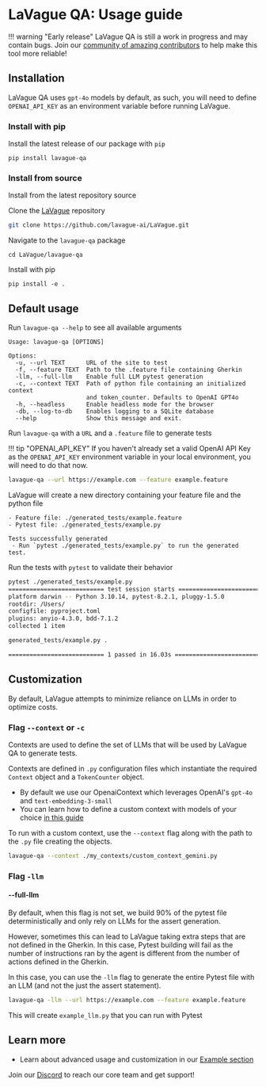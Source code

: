 # LaVague QA: Usage guide

!!! warning "Early release"
    LaVague QA is still a work in progress and may contain bugs. Join our [community of amazing contributors](https://discord.gg/invite/SDxn9KpqX9) to help make this tool more reliable!

## Installation

LaVague QA uses `gpt-4o` models by default, as such, you will need to define `OPENAI_API_KEY` as an environment variable before running LaVague. 

### Install with pip

Install the latest release of our package with `pip`

```
pip install lavague-qa
```

### Install from source

Install from the latest repository source

Clone the [LaVague](https://github.com/lavague-ai/LaVague) repository

```sh
git clone https://github.com/lavague-ai/LaVague.git
```

Navigate to the `lavague-qa` package
```
cd LaVague/lavague-qa
```

Install with pip
```
pip install -e .
```


## Default usage

Run `lavague-qa --help` to see all available arguments

```
Usage: lavague-qa [OPTIONS]

Options:
  -u, --url TEXT      URL of the site to test
  -f, --feature TEXT  Path to the .feature file containing Gherkin
  -llm, --full-llm    Enable full LLM pytest generation
  -c, --context TEXT  Path of python file containing an initialized context
                      and token_counter. Defaults to OpenAI GPT4o
  -h, --headless      Enable headless mode for the browser
  -db, --log-to-db    Enables logging to a SQLite database
  --help              Show this message and exit.
```

Run `lavague-qa` with a `URL` and a `.feature` file to generate tests

!!! tip "OPENAI_API_KEY"
    If you haven't already set a valid OpenAI API Key as the `OPENAI_API_KEY` environment variable in your local environment, you will need to do that now.

```bash
lavague-qa --url https://example.com --feature example.feature
```

LaVague will create a new directory containing your feature file and the python file

```
- Feature file: ./generated_tests/example.feature
- Pytest file: ./generated_tests/example.py

Tests successfully generated
 - Run `pytest ./generated_tests/example.py` to run the generated test.
```

Run the tests with `pytest` to validate their behavior

```bash
pytest ./generated_tests/example.py
=========================== test session starts ===========================
platform darwin -- Python 3.10.14, pytest-8.2.1, pluggy-1.5.0
rootdir: /Users/
configfile: pyproject.toml
plugins: anyio-4.3.0, bdd-7.1.2
collected 1 item                                                                                                                                                                                                                                         

generated_tests/example.py .                                                                                                                                                                                                               [100%]

=========================== 1 passed in 16.03s ===========================

```


## Customization

By default, LaVague attempts to minimize reliance on LLMs in order to optimize costs.

### Flag `--context` or `-c`

Contexts are used to define the set of LLMs that will be used by LaVague QA to generate tests.

Contexts are defined in `.py` configuration files which instantiate the required `Context` object and a `TokenCounter` object.

- By default we use our OpenaiContext which leverages OpenAI's `gpt-4o` and `text-embedding-3-small`
- You can learn how to define a custom context with models of your choice [in this guide](https://docs.lavague.ai/en/latest/docs/learn/testing/#providing-a-custom-configuration-files)

To run with a custom context, use the `--context` flag along with the path to the `.py` file creating the objects.

```bash
lavague-qa --context ./my_contexts/custom_context_gemini.py
```

### Flag `-llm`

#### --full-llm

By default, when this flag is not set, we build 90% of the pytest file deterministically and only rely on LLMs for the assert generation. 

However, sometimes this can lead to LaVague taking extra steps that are not defined in the Gherkin. In this case, Pytest building will fail as the number of instructions ran by the agent is different from the number of actions defined in the Gherkin. 

In this case, you can use the `-llm` flag to generate the entire Pytest file with an LLM (and not the just the assert statement).

```bash
lavague-qa -llm --url https://example.com --feature example.feature
```

This will create `example_llm.py` that you can run with Pytest

## Learn more

- Learn about advanced usage and customization in our [Example section](./examples.md)

Join our [Discord](https://discord.gg/invite/SDxn9KpqX9) to reach our core team and get support!
